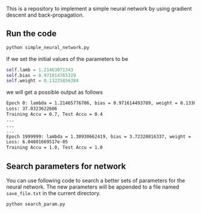 This is a repository to implement a simple neural network by using gradient descent and back-propagation.

## Run the code

```bash
python simple_neural_network.py
```

If we set the initial values of the parameters to be

```python
self.lamb = 1.21463071343
self.bias = 0.971014765329
self.weight = 0.13225856384
```

we will get a possible output as follows

```bash
Epoch 0: lambda = 1.21465776706, bias = 0.971614493789, weight = 0.133034781136
Loss: 37.0323622606
Training Accu = 0.7, Test Accu = 0.4
...
...
...
Epoch 1999999: lambda = 1.30930662419, bias = 3.72328816337, weight = -1.24175243359
Loss: 6.04801669517e-05
Training Accu = 1.0, Test Accu = 1.0
```

## Search parameters for network
You can use following code to search a better sets of parameters for the neural network. The new parameters will be appended to a file named `save_file.txt` in the current directory.

```bash
python search_param.py
```
